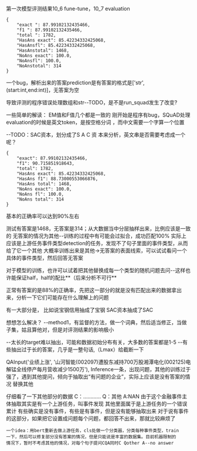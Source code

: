 第一次模型评测结果10_6 fune-tune，10_7 evaluation

    {
        "exact ": 87.99102132435466,
        "f1 ": 87.99102132435466,
        "total ": 1782,
        "HasAns exact": 85.42234332425068,
        "HasAnsfl": 85.42234332425068,
        "HasAnstotal": 1468,
        "NoAns exact": 100.0,
        "NoAnsfl": 100.0,
        "NoAnstotal": 314
    }

一个bug，解析出来的答案prediction是有答案的格式是['str',(start:int,end:int)]，无答案为空

导致评测的程序错误处理数组和str--TODO，是不是run_squad发生了改变?

一些简单的解读： EM值和F值几个都是一致的 刚开始是程序有bug，SQuAD处理evaluation的时候是英文token，是按空格分词 ，而中文需要一个字算一个位置

--TODO：SAC资本，划分成了S A C 资 本来分析，英文串是否需要考虑成一个呢？

    {
        "exact": 87.99102132435466,
        "f1": 90.715851918643,
        "total": 1782,
        "HasAns exact": 85.42234332425068,
        "HasAns f1": 88.73000553066876,
        "HasAns total": 1468,
        "NoAns exact": 100.0,
        "NoAns fl": 100.0,
        "NoAns total": 314
    }

基本的正确率可以达到90%左右

测试有答案是1468，无答案是314；从大数据当中分层抽样出来，比例应该是一致的 无答案的情况为其他--训练的过程中有可能会过拟合，成功匹配100%
实际上应该是上游任务事件类型detection的任务，发现不了句子里面的事件类型，从而给了它一个其他 大概率训练出来是其他->无答案的表面线索，可以试试看问一个具体的事件类型，然后回答无答案

对于模型的训练，也许可以试着把其他替换成每一个类型的随机问题去问--这样也许能保证half，half的配比**（后来分析不可行**

正常有答案的是88%的正确率，先把这一部分的就是没有匹配出来的数据拿出来，分析一下它们可能存在什么理解上的问题

有一大部分是， 比如说宝钢信用抽成了宝钢 SAC资本抽成了SAC

想想怎么解决？ --method1，有监督的方法，做一个词典，然后适当修正，当做子集，姑且算他对，但是对评测结果的影响极小

--太长的target难以抽出，可能和数据初始分布有关，大多数的答案都是1-5 --有些抽出过于长的答案，几乎是一整句话,（Lmax）给截断一下

QAInput('业绩上涨', '山河智能(002097)遭股东减持700万股湘潭电化(002125)电解锰全线停产每月营收减少1500万'),
Inference一条，出现问题，其他的训练过于强了，遇到其他提问，倾向于抽取出“有问题的企业”，实际上应该是没有答案的情况 替换其他

仔细看了一下其他部分的数据 C：………… Q：其他 A:NAN 由于这个金融事件主体抽取其实是有一个上游任务，叫事件发现 其他里面属于是上游任务的一个错误累计 有些确实是没有事件，有些是有事件，但是没有能够抽取出来
对于说有事件的这部分，如果把它设置成问题每个问题，都回答不出来，那就比较麻烦了

    一个idea：用bert重新去做上游任务，cls处做一个分类器，分类每种事件类型，train
    一下，然后可以修复部分没有答案的情况，但是只能说是丰富的数据集。目前机器限制的
    情况下，暂时不考虑其他的情况，对每个句子提问CQA同时C Qother A--no answer

